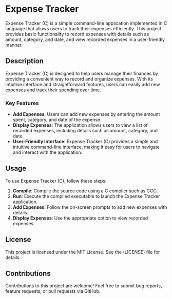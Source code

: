 # Expense Tracker

Expense Tracker (C) is a simple command-line application implemented in C language that allows users to track their expenses efficiently. 
This project provides basic functionality to record expenses with details such as amount, category, and date, and view recorded expenses in a user-friendly manner.

## Description

Expense Tracker (C) is designed to help users manage their finances by providing a convenient way to record and organize expenses. 
With its intuitive interface and straightforward features, users can easily add new expenses and track their spending over time.

### Key Features

- **Add Expenses**: Users can add new expenses by entering the amount spent, category, and date of the expense.
- **Display Expenses**: The application allows users to view a list of recorded expenses, including details such as amount, category, and date.
- **User-Friendly Interface**: Expense Tracker (C) provides a simple and intuitive command-line interface, making it easy for users to navigate and interact with the application.

## Usage

To use Expense Tracker (C), follow these steps:

1. **Compile**: Compile the source code using a C compiler such as GCC.
2. **Run**: Execute the compiled executable to launch the Expense Tracker application.
3. **Add Expenses**: Follow the on-screen prompts to add new expenses with details.
4. **Display Expenses**: Use the appropriate option to view recorded expenses.

## License

This project is licensed under the MIT License. See the (LICENSE) file for details.

## Contributions

Contributions to this project are welcome! Feel free to submit bug reports, feature requests, or pull requests via GitHub.

